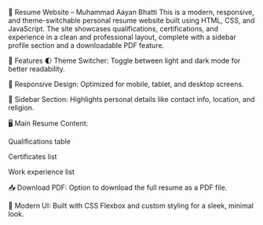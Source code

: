 📄 Resume Website – Muhammad Aayan Bhatti
This is a modern, responsive, and theme-switchable personal resume website built using HTML, CSS, and JavaScript. The site showcases qualifications, certifications, and experience in a clean and professional layout, complete with a sidebar profile section and a downloadable PDF feature.

🔧 Features
🌓 Theme Switcher: Toggle between light and dark mode for better readability.

📱 Responsive Design: Optimized for mobile, tablet, and desktop screens.

📎 Sidebar Section: Highlights personal details like contact info, location, and religion.

🖥️ Main Resume Content:

Qualifications table

Certificates list

Work experience list

📥 Download PDF: Option to download the full resume as a PDF file.

🎨 Modern UI: Built with CSS Flexbox and custom styling for a sleek, minimal look.
